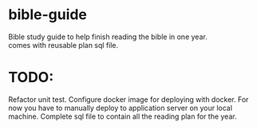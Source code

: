 # bible-guide
Bible study guide to help finish reading the bible in one year.  
comes with reusable plan sql file. 

# TODO:
Refactor unit test. 
Configure docker image for deploying with docker.
For now you have to manually deploy to application server on your local machine.
Complete sql file to contain all the reading plan for the year.

